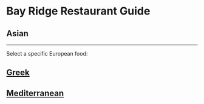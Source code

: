 # Bay Ridge Restaurant Guide
## Asian
---
Select a specific European food:
## [Greek](greek.md)
## [Mediterranean](mediterranean.md)